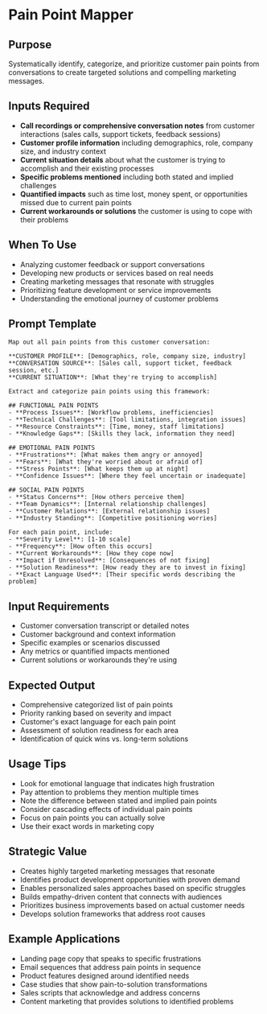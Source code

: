 # Pain Point Mapper

## Purpose
Systematically identify, categorize, and prioritize customer pain points from conversations to create targeted solutions and compelling marketing messages.

## Inputs Required
- **Call recordings or comprehensive conversation notes** from customer interactions (sales calls, support tickets, feedback sessions)
- **Customer profile information** including demographics, role, company size, and industry context
- **Current situation details** about what the customer is trying to accomplish and their existing processes
- **Specific problems mentioned** including both stated and implied challenges
- **Quantified impacts** such as time lost, money spent, or opportunities missed due to current pain points
- **Current workarounds or solutions** the customer is using to cope with their problems

## When To Use
- Analyzing customer feedback or support conversations
- Developing new products or services based on real needs
- Creating marketing messages that resonate with struggles
- Prioritizing feature development or service improvements
- Understanding the emotional journey of customer problems

## Prompt Template

```
Map out all pain points from this customer conversation:

**CUSTOMER PROFILE**: [Demographics, role, company size, industry]
**CONVERSATION SOURCE**: [Sales call, support ticket, feedback session, etc.]
**CURRENT SITUATION**: [What they're trying to accomplish]

Extract and categorize pain points using this framework:

## FUNCTIONAL PAIN POINTS
- **Process Issues**: [Workflow problems, inefficiencies]
- **Technical Challenges**: [Tool limitations, integration issues]
- **Resource Constraints**: [Time, money, staff limitations]
- **Knowledge Gaps**: [Skills they lack, information they need]

## EMOTIONAL PAIN POINTS
- **Frustrations**: [What makes them angry or annoyed]
- **Fears**: [What they're worried about or afraid of]
- **Stress Points**: [What keeps them up at night]
- **Confidence Issues**: [Where they feel uncertain or inadequate]

## SOCIAL PAIN POINTS
- **Status Concerns**: [How others perceive them]
- **Team Dynamics**: [Internal relationship challenges]
- **Customer Relations**: [External relationship issues]
- **Industry Standing**: [Competitive positioning worries]

For each pain point, include:
- **Severity Level**: [1-10 scale]
- **Frequency**: [How often this occurs]
- **Current Workarounds**: [How they cope now]
- **Impact if Unresolved**: [Consequences of not fixing]
- **Solution Readiness**: [How ready they are to invest in fixing]
- **Exact Language Used**: [Their specific words describing the problem]
```

## Input Requirements
- Customer conversation transcript or detailed notes
- Customer background and context information
- Specific examples or scenarios discussed
- Any metrics or quantified impacts mentioned
- Current solutions or workarounds they're using

## Expected Output
- Comprehensive categorized list of pain points
- Priority ranking based on severity and impact
- Customer's exact language for each pain point
- Assessment of solution readiness for each area
- Identification of quick wins vs. long-term solutions

## Usage Tips
- Look for emotional language that indicates high frustration
- Pay attention to problems they mention multiple times
- Note the difference between stated and implied pain points
- Consider cascading effects of individual pain points
- Focus on pain points you can actually solve
- Use their exact words in marketing copy

## Strategic Value
- Creates highly targeted marketing messages that resonate
- Identifies product development opportunities with proven demand
- Enables personalized sales approaches based on specific struggles
- Builds empathy-driven content that connects with audiences
- Prioritizes business improvements based on actual customer needs
- Develops solution frameworks that address root causes

## Example Applications
- Landing page copy that speaks to specific frustrations
- Email sequences that address pain points in sequence
- Product features designed around identified needs
- Case studies that show pain-to-solution transformations
- Sales scripts that acknowledge and address concerns
- Content marketing that provides solutions to identified problems